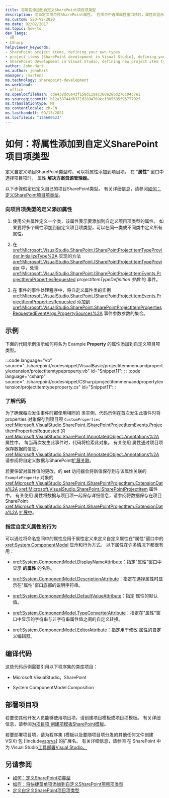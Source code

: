```yaml
---
title: 将属性添加到自定义SharePoint项目项类型
description: 向自定义项目项SharePoint属性。 在项目中选择属性窗口项时，属性将显示在解决方案资源管理器。
ms.custom: SEO-VS-2020
ms.date: 02/02/2017
ms.topic: how-to
dev_langs:
- VB
- CSharp
helpviewer_keywords:
- SharePoint project items, defining your own types
- project items [SharePoint development in Visual Studio], defining your own types
- SharePoint development in Visual Studio, defining new project item types
author: John-Hart
ms.author: johnhart
manager: jmartens
ms.technology: sharepoint-development
ms.workload:
- office
ms.openlocfilehash: cde438dc6a43f158d119ac380a28bd276c04c7e1
ms.sourcegitcommit: b12a38744db371d2894769ecf305585f9577792f
ms.translationtype: MT
ms.contentlocale: zh-CN
ms.lasthandoff: 09/13/2021
ms.locfileid: "126600623"
---
```

# <a name="how-to-add-a-property-to-a-custom-sharepoint-project-item-type"></a>如何：将属性添加到自定义SharePoint项目项类型
  定义自定义项目SharePoint类型时，可以将属性添加到项目项。 在 "**属性"** 窗口中选择项目项时， 属性 **解决方案资源管理器。**

 以下步骤假定已定义自己的项目SharePoint类型。 有关详细信息，请参阅[如何：定义SharePoint项目项类型](../sharepoint/how-to-define-a-sharepoint-project-item-type.md)。

### <a name="to-add-a-property-to-a-definition-of-a-project-item-type"></a>向项目项类型的定义添加属性

1. 使用公共属性定义一个类，该属性表示要添加到自定义项目项类型的属性。 如果要将多个属性添加到自定义项目项类型，可以在同一类或不同类中定义所有属性。

2. 在 <xref:Microsoft.VisualStudio.SharePoint.ISharePointProjectItemTypeProvider.InitializeType%2A> 实现的方法 <xref:Microsoft.VisualStudio.SharePoint.ISharePointProjectItemTypeProvider> 中，处理 <xref:Microsoft.VisualStudio.SharePoint.ISharePointProjectItemEvents.ProjectItemPropertiesRequested> *projectItemTypeDefinition 参数* 的 事件。

3. 在 事件的事件处理程序中，将自定义属性类的实例 <xref:Microsoft.VisualStudio.SharePoint.ISharePointProjectItemEvents.ProjectItemPropertiesRequested> 添加到 <xref:Microsoft.VisualStudio.SharePoint.SharePointProjectItemPropertiesRequestedEventArgs.PropertySources%2A> 事件参数参数的集合。

## <a name="example"></a>示例
 下面的代码示例演示如何将名为 Example **Property** 的属性添加到自定义项目项类型。

 :::code language="vb" source="../sharepoint/codesnippet/VisualBasic/projectitemmenuandproperty/extension/projectitemtypeproperty.vb" id="Snippet11":::
 :::code language="csharp" source="../sharepoint/codesnippet/CSharp/projectitemmenuandproperty/extension/projectitemtypeproperty.cs" id="Snippet11":::

### <a name="understand-the-code"></a>了解代码
 为了确保每次发生事件时都使用相同的 类实例，代码示例在首次发生此事件时将 properties 对象保存到项目项 `CustomProperties` <xref:Microsoft.VisualStudio.SharePoint.ISharePointProjectItemEvents.ProjectItemPropertiesRequested> 的 <xref:Microsoft.VisualStudio.SharePoint.IAnnotatedObject.Annotations%2A> 属性中。 每当再次发生此事件时，代码将检索此对象。 有关使用 属性通过项目项保存数据的信息， <xref:Microsoft.VisualStudio.SharePoint.IAnnotatedObject.Annotations%2A> 请参阅将自定义数据与SharePoint[扩展关联](../sharepoint/associating-custom-data-with-sharepoint-tools-extensions.md)。

 若要保留对属性值的更改，的 **set** 访问器会将新值保存到与该属性关联的 `ExampleProperty` 对象的 <xref:Microsoft.VisualStudio.SharePoint.ISharePointProjectItem.ExtensionData%2A> <xref:Microsoft.VisualStudio.SharePoint.ISharePointProjectItem> 属性中。 有关使用 属性将数据与项目项一起保存详细信息，请参阅将数据保存在项目SharePoint <xref:Microsoft.VisualStudio.SharePoint.ISharePointProjectItem.ExtensionData%2A> [扩展中](../sharepoint/saving-data-in-extensions-of-the-sharepoint-project-system.md)。

### <a name="specify-the-behavior-of-custom-properties"></a>指定自定义属性的行为
 可以通过将命名空间中的属性应用于属性定义来定义自定义属性在"属性"窗口中的 <xref:System.ComponentModel> 显示和行为方式。 以下属性在许多情况下都很有用：

- <xref:System.ComponentModel.DisplayNameAttribute>：指定"属性"窗口中显示 **的属性** 的名称。

- <xref:System.ComponentModel.DescriptionAttribute>：指定在选择属性时显示在"属性"窗口底部的说明字符串。

- <xref:System.ComponentModel.DefaultValueAttribute>：指定 属性的默认值。

- <xref:System.ComponentModel.TypeConverterAttribute>：指定在"属性"窗口中显示的字符串与非字符串属性值之间的自定义转换。

- <xref:System.ComponentModel.EditorAttribute>：指定用于修改 属性的自定义编辑器。

## <a name="compile-the-code"></a>编译代码
 这些代码示例需要引用以下程序集的类库项目：

- Microsoft.VisualStudio。SharePoint

- System.ComponentModel.Composition

## <a name="deploy-the-project-item"></a>部署项目项
 若要使其他开发人员能够使用项目项，请创建项目模板或项目项模板。 有关详细信息，请参阅[为项目项 创建项模板SharePoint模板](../sharepoint/creating-item-templates-and-project-templates-for-sharepoint-project-items.md)。

 若要部署项目项，请为程序集 (模板以及要随项目项分发的其他任何文件创建 VSIX) 包 [!include[vsprvs](../sharepoint/includes/vsprvs-md.md)] 的扩展名。 有关详细信息，请参阅 在 SharePoint 中为 Visual Studio[工具部署Visual Studio。](../sharepoint/deploying-extensions-for-the-sharepoint-tools-in-visual-studio.md)

## <a name="see-also"></a>另请参阅
- [如何：定义SharePoint项类型](../sharepoint/how-to-define-a-sharepoint-project-item-type.md)
- [如何：将快捷菜单项添加到自定义SharePoint项目项类型](../sharepoint/how-to-add-a-shortcut-menu-item-to-a-custom-sharepoint-project-item-type.md)
- [定义自定义SharePoint项目项类型](../sharepoint/defining-custom-sharepoint-project-item-types.md)
